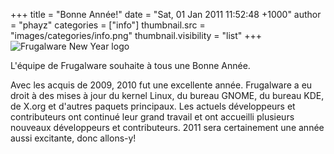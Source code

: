 +++
title = "Bonne Année!"
date = "Sat, 01 Jan 2011 11:52:48 +1000"
author = "phayz"
categories = ["info"]
thumbnail.src = "images/categories/info.png"
thumbnail.visibility = "list"
+++
![Frugalware New Year logo](images/data/FwNewYear.png)  
  

 L'équipe de Frugalware souhaite à tous une Bonne Année.  

 Avec les acquis de 2009, 2010 fut une excellente année. Frugalware a eu droit à des mises à jour du kernel Linux, du bureau GNOME, du bureau KDE, de X.org et d'autres paquets principaux. Les actuels développeurs et contributeurs ont continué leur grand travail et ont accueilli plusieurs nouveaux développeurs et contributeurs. 2011 sera certainement une année aussi excitante, donc allons-y!  
